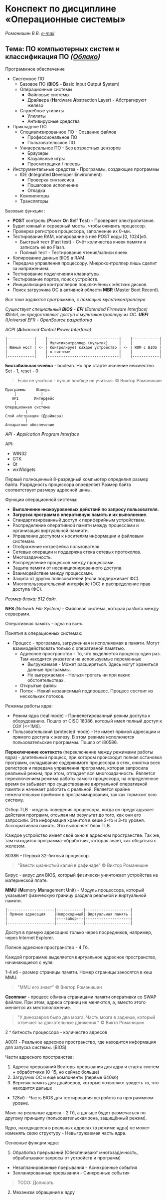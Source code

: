 # Конспект по дисциплине «Операционные системы»

*Романишин В.В. [e-mail](Romanishin.VIKTOR@ukr.net)*

## Тема: ПО компьютерных систем и классификация ПО *([Облако](#TODO))*

Программное обеспечение
- Системное ПО
  - Базовое ПО (**BIOS** - **B**asic **I**nput **O**utput **S**ystem)
  - Операционные системы
    - Файловые системы
    - Драйвера (**H**ardware **A**bstraction **L**ayer) - Абстрагируют железо
  - Служебные утилиты
    - Улилиты
    - Антивирусные средства
- Прикладное ПО
  - Специализированное ПО - Создание файлов
    - Профессиональное ПО
    - Пользовательское ПО
  - Универсальное ПО - Без возрастных цензоров
    - Браузеры
    - Казуальные игры
    - Просмотрщики / плееры
- Инструментальные средства - Программы, создающие программы
  - IDE (**I**ntegrated **D**eveloper **E**nvironment)
    - Проверка синтаксиса
    - Пошаговое исполнение
    - Отладка
  - Компиляторы
  - Трансляторы

Базовые функции :
- **POST** контроль (**P**ower **O**n **S**elf **T**est) - Проверяет электропитание.
- Будит южный и серверный мосты, чтобы оживить процессор.
- Проверка регистров процессора, заполнение их 0-ми.
- Тестирование RAM, копирование в неё POST коды [0, 1024]кб.
  - Быстрый тест (Fast test) - Счёт количества ячеек памяти и записать её во Flash.
  - Полный тест - Тестирование чтения/записи ячеек
- Копирование данных BIOS в RAM.
- Передача управления процессору. Микроконтроллер лишь сделит за напряжением.
- Тестирование подключения клавиатуры.
- Тестирование портов, поиск устройств.
- Инициализация контроллеров подключённых жёстких дисков.
- Поиск загрузчика ОС в активной области **MBR** (Master Boot Record).

*Все токи задаются программно, с помощью мультиконтроллера*

*Существует специальный **BIOS** - **EFI** (Extended Firmware Interface) ©Intel,
он предоставляет доступ к мультиконтроллеру из ОС.
**UEFI** (Universal EFI) - OpenSource разработка*

*ACPI (**A**dvanced **C**ontrol **P**ower **I**nterface)*

```
|------------|    |--------------------------------|    |------------|
|            |    | Мулитиконтроллер (мультик).    |    |            |
| Южный мост | <- | Контролирует каждое устройство | <- | ROM с BIOS |
|            |    | в системе                      |    |            |
|------------|    |--------------------------------|    |------------|
```

**Бистабильная ячейка** - boolean. Но при старте значение неизвестно. Set - 1, reset - 0

> Если не учиться - лучше вообще не учиться. © Виктор Романишин

<!---->

```
Программы     Юзверь
    |           |
   API       Интерфейс
    |           |
Операционная система
         |
Слой абстракции (Драйвера)
         |
Аппаратное обеспечение
```

*API - **A**pplication **P**rogram **I**nterface*

API:
- WIN32
- GTK
- Qt
- wxWidgets

Первый полноценный 8-разрядный компьютер определил размер байта.
Разрядность процессора определяет Размер байта соответствует размеру адресной шины.

Функции операционной системы:
- **Выполнение низкоуровневых действий по запросу пользователя.**
- **Загрузка программ в оперативную память и их выполнение.**
- Стандартизированный доступ к периферийным устройствам.
- Распределение оперативной памяти между процессами и организация виртуальной памияти.
- Управление доступом к носителям информации и файловым системам.
- Отображение интрефейса пользователя.
- Сетевые операции и поддержка стека сетевых протоколов.
- Многозадачность.
- Распределение процессов между процессами.
- Защита памяти от несанкционированного доступа.
- Взаимодействие между процессами.
- Защита от других пользователей (если поддерживает ФС).
- Многопользовательский интерфейс (ОС) и распределение прав доступа (ФС).

*Размер блока: 512 байт.*

**NFS** *(Network File System)* - Файловая система, которая разбита между серверами.

Оперативная память - одна на всех.

<!---->

Понятия в операционных системах:
- Процесс - программа, загруженная и исполняемая в памяти. Могут взаимодействовать только с оперативной памятью.
    - Адресное пространство - То, что выделяется процессу один раз. Там находятся указатели на используемые переменные
      - Выгружаемая     - Может расширяться. Здесь могут храниться данные программы.
      - Не выгружаемая  - Нельзя трогать ни при каких обстоятельствах.
    - Открытые файлы
    - Поток - Некий независимый подпроцесс. Процесс состоит из нескольких потоков.

Режимы работы ядра:
- Режим ядра (real mode)            - Привелегированный режим доступа к оборудованию. Пошло от CISC 18086, который имел полный доступ к ОЗУ (<=1Мб).
- Пользовательский (protected mode) - Не имеет прямой адресации и прямого доступа к железу.
                        В этом режиме исполняются пользовательские программы.
                        Пошло от i80586.

**Переключение контекста** (переключение между режимами работы ядра) - длительный процесс, при котором происходит полная остановка программ,
        складывание содержимого процессора в стек, очистка всех регистров и передача управления программе,
        которая запросила реальный режим, при этом, отпадает вся многозадачность.
    Является переключением режима работы самого процессора, на определенное время он забывает про существование виртуальной оперативной памяти и начинает работать с реальной.
    Является крайне нежелательным приёмом в программировании, так как тормозит всю систему.

Отбор TLB - модель поведения процессора, когда он предугадывает действия программ, отсылая им результат до того, как они его запросили. Эта информация хранится в кеше 2-го и 3-го уровня. Ассоциативная память. Это выполняет блок TLB.

Каждое устройство имеет своё окно в адресном пространстве. Так же, там находится программа-обработчик, которая знает, как общаться с железом.

80386 - Первый 32-битный процессор.

> "Ввести цианистый калий в рафинаде" © Виктор Романишин

Бирус - вирус для BIOS, который физически уничтожает устройства на материнской плате.


**MMU** (**M**emory **M**anagement **U**nit) - Модуль процессора, который указывает физическую границу раздела реальной и виртуальной памяти.

```
|---------------------|------------|--------------------|
| Прямая адресация    |Непроходимый| Виртуальная память |
|                     |----забор---|--------------------|
|---------------------|------------|--------------------|
```

Доступ в прямую адресацию только через посредников, например, через Internet Explorer.

Полное адресное пространство - 4 Гб.

Каждой программе выделяется виртуальное адресное пространство, начинающиеся с нуля.

1-4 кб - размер страницы памяти. Номер страницы заносятся в кеш MMU.

> "MMU его знает" © Виктор Романишин

**Своппинг** - процесс обмена страницами памяти оперативки со SWAP файлом.
При этом, адреса страниц не меняются, а, вместо этого меняется их местоположение.

> "У динозавров было два мозга. Часть мозга в заднице, который отвечает за двигательные движения." © Викто Романишин

<!---->

2 ^ битность процессора - количество адресов

A0011 - Реальное адресное пространство, где находится информация для запуска системы. (BIOS)

Части адресного пространства:
1. Адреса прерываний Векторы прерывания для адра и старта систем + обработчики (0-15, но сейчас больше)
2. Загрузчик ОС и ещё компоненты (первые 640кб)
3. Верхняя память для драйверов, которые позволяют увидеть то, что находится дальше
 - 128кб - Часть BIOS для тестирования устройств на программном уровне.

Макс на реальные адреса - 2 Гб, а дальше будет размечаться по другому принципу (пользовательская зона, защищённый режим).


Ядро, находящееся в реальных адресах (в режиме ядра) не может изменять свою структуру - Невыгружаемая часть ядра.

Основные функции ядра:
1. Обработка прерываний (Обеспечивают многозадачность, обрабатывают запросы от устройств и программ)
  - Незапланированные прерывания    - Асинхронные события
  - Запланированные прерывания      - Синхронные события

> TODO: Дописать

2. Механизм обращения к ядру
